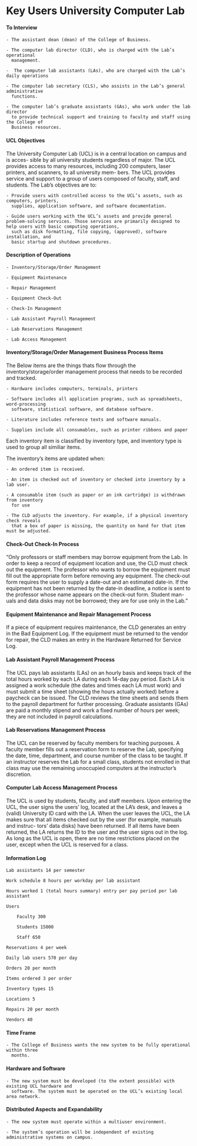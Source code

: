 # Key Users University Computer Lab

#### To Interview

    - The assistant dean (dean) of the College of Business.

    - The computer lab director (CLD), who is charged with the Lab’s operational
      management.

    -  The computer lab assistants (LAs), who are charged with the Lab’s daily operations

    - The computer lab secretary (CLS), who assists in the Lab’s general administrative
      functions.

    - The computer lab’s graduate assistants (GAs), who work under the lab director
      to provide technical support and training to faculty and staff using the College of
      Business resources.

#### UCL Objectives

The University Computer Lab (UCL) is in a central location on campus and is acces-
sible by all university students regardless of major. The UCL provides access to many
resources, including 200 computers, laser printers, and scanners, to all university mem-
bers. The UCL provides service and support to a group of users composed of faculty,
staff, and students. The Lab’s objectives are to:

    - Provide users with controlled access to the UCL’s assets, such as computers, printers,
      supplies, application software, and software documentation.

    - Guide users working with the UCL’s assets and provide general problem-solving services. Those services are primarily designed to help users with basic computing operations, 
      such as disk formatting, file copying, (approved), software installation, and
      basic startup and shutdown procedures.

#### Description of Operations

    - Inventory/Storage/Order Management

    - Equipment Maintenance

    - Repair Management

    - Equipment Check-Out

    - Check-In Management

    - Lab Assistant Payroll Management

    - Lab Reservations Management

    - Lab Access Management

#### Inventory/Storage/Order Management Business Process Items

The Below items are the things thats flow through the inventory/storage/order management process
that needs to be recorded and tracked.

    - Hardware includes computers, terminals, printers

    - Software includes all application programs, such as spreadsheets, word-processing
      software, statistical software, and database software.

    - Literature includes reference texts and software manuals.

    - Supplies include all consumables, such as printer ribbons and paper

Each inventory item is classified by inventory type, and inventory type is used to group
all similiar items.

The inventory’s items are updated when:

    - An ordered item is received.

    - An item is checked out of inventory or checked into inventory by a lab user.

    - A consumable item (such as paper or an ink cartridge) is withdrawn from inventory
      for use

    - The CLD adjusts the inventory. For example, if a physical inventory check reveals
      that a box of paper is missing, the quantity on hand for that item must be adjusted.

#### Check-Out Check-In Process

“Only professors or staff members may borrow equipment from the Lab. In order to keep
a record of equipment location and use, the CLD must check out the equipment. The
professor who wants to borrow the equipment must fill out the appropriate form before
removing any equipment. The check-out form requires the user to supply a date-out and
an estimated date-in. If the equipment has not been returned by the date-in deadline, a
notice is sent to the professor whose name appears on the check-out form. Student man-
uals and data disks may not be borrowed; they are for use only in the Lab.”

#### Equipment Maintenance and Repair Management Process

If a piece of equipment requires maintenance, the CLD generates an entry in the Bad
Equipment Log. If the equipment must be returned to the vendor for repair, the CLD
makes an entry in the Hardware Returned for Service Log.

#### Lab Assistant Payroll Management Process

 The UCL pays lab assistants (LAs) on an hourly
basis and keeps track of the total hours worked by each LA during each 14-day pay
period. Each LA is assigned a work schedule (the dates and times each LA must work)
and must submit a time sheet (showing the hours actually worked) before a paycheck can
be issued. The CLD reviews the time sheets and sends them to the payroll department
for further processing. Graduate assistants (GAs) are paid a monthly stipend and work a
fixed number of hours per week; they are not included in payroll calculations.

#### Lab Reservations Management Process

 The UCL can be reserved by faculty members for
teaching purposes. A faculty member fills out a reservation form to reserve the Lab,
specifying the date, time, department, and course number of the class to be taught. If an
instructor reserves the Lab for a small class, students not enrolled in that class may use
the remaining unoccupied computers at the instructor’s discretion.

#### Computer Lab Access Management Process

The UCL is used by students, faculty, and staff
members. Upon entering the UCL, the user signs the users’ log, located at the LA’s desk,
and leaves a (valid) University ID card with the LA. When the user leaves the UCL, the
LA makes sure that all items checked out by the user (for example, manuals and instruc-
tors’ data disks) have been returned. If all items have been returned, the LA returns the
ID to the user and the user signs out in the log. As long as the UCL is open, there are no
time restrictions placed on the user, except when the UCL is reserved for a class.

#### Information Log

    Lab assistants 14 per semester

    Work schedule 8 hours per workday per lab assistant

    Hours worked 1 (total hours summary) entry per pay period per lab assistant

    Users
        
        Faculty 300
        
        Students 15000

        Staff 650

    Reservations 4 per week

    Daily lab users 570 per day

    Orders 20 per month

    Items ordered 3 per order

    Inventory types 15

    Locations 5

    Repairs 20 per month

    Vendors 40

#### Time Frame

    - The College of Business wants the new system to be fully operational within three
      months.

#### Hardware and Software

    - The new system must be developed (to the extent possible) with existing UCL hardware and 
      software. The system must be operated on the UCL’s existing local area network. 

#### Distributed Aspects and Expandability

    - The new system must operate within a multiuser environment.

    - The system’s operation will be independent of existing administrative systems on campus.


    
